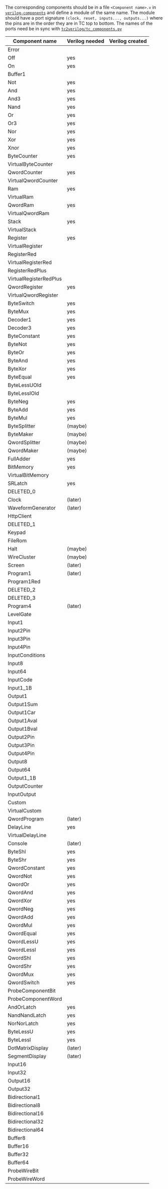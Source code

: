 
The corresponding components should be in a file ``<Component name>.v`` in [``verilog-components``](verilog-components) and define a module of the same name.
The module should have a port signature ``(clock, reset, inputs..., outputs...)`` where the pins are in the order they are in TC top to bottom.
The names of the ports need be in sync with [``tc2verilog/tc_components.py``](tc2verilog/tc_components.py)


| Component name         | Verilog needed | Verilog created |
|------------------------|----------------|-----------------|
| Error                  |                |                 |
| Off                    | yes            |                 |
| On                     | yes            |                 |
| Buffer1                |                |                 |
| Not                    | yes            |                 |
| And                    | yes            |                 |
| And3                   | yes            |                 |
| Nand                   | yes            |                 |
| Or                     | yes            |                 |
| Or3                    | yes            |                 |
| Nor                    | yes            |                 |
| Xor                    | yes            |                 |
| Xnor                   | yes            |                 |
| ByteCounter            | yes            |                 |
| VirtualByteCounter     |                |                 |
| QwordCounter           | yes            |                 |
| VirtualQwordCounter    |                |                 |
| Ram                    | yes            |                 |
| VirtualRam             |                |                 |
| QwordRam               | yes            |                 |
| VirtualQwordRam        |                |                 |
| Stack                  | yes            |                 |
| VirtualStack           |                |                 |
| Register               | yes            |                 |
| VirtualRegister        |                |                 |
| RegisterRed            |                |                 |
| VirtualRegisterRed     |                |                 |
| RegisterRedPlus        |                |                 |
| VirtualRegisterRedPlus |                |                 |
| QwordRegister          | yes            |                 |
| VirtualQwordRegister   |                |                 |
| ByteSwitch             | yes            |                 |
| ByteMux                | yes            |                 |
| Decoder1               | yes            |                 |
| Decoder3               | yes            |                 |
| ByteConstant           | yes            |                 |
| ByteNot                | yes            |                 |
| ByteOr                 | yes            |                 |
| ByteAnd                | yes            |                 |
| ByteXor                | yes            |                 |
| ByteEqual              | yes            |                 |
| ByteLessUOld           |                |                 |
| ByteLessIOld           |                |                 |
| ByteNeg                | yes            |                 |
| ByteAdd                | yes            |                 |
| ByteMul                | yes            |                 |
| ByteSplitter           | (maybe)        |                 |
| ByteMaker              | (maybe)        |                 |
| QwordSplitter          | (maybe)        |                 |
| QwordMaker             | (maybe)        |                 |
| FullAdder              | yes            |                 |
| BitMemory              | yes            |                 |
| VirtualBitMemory       |                |                 |
| SRLatch                | yes            |                 |
| DELETED_0              |                |                 |
| Clock                  | (later)        |                 |
| WaveformGenerator      | (later)        |                 |
| HttpClient             |                |                 |
| DELETED_1              |                |                 |
| Keypad                 |                |                 |
| FileRom                |                |                 |
| Halt                   | (maybe)        |                 |
| WireCluster            | (maybe)        |                 |
| Screen                 | (later)        |                 |
| Program1               | (later)        |                 |
| Program1Red            |                |                 |
| DELETED_2              |                |                 |
| DELETED_3              |                |                 |
| Program4               | (later)        |                 |
| LevelGate              |                |                 |
| Input1                 |                |                 |
| Input2Pin              |                |                 |
| Input3Pin              |                |                 |
| Input4Pin              |                |                 |
| InputConditions        |                |                 |
| Input8                 |                |                 |
| Input64                |                |                 |
| InputCode              |                |                 |
| Input1_1B              |                |                 |
| Output1                |                |                 |
| Output1Sum             |                |                 |
| Output1Car             |                |                 |
| Output1Aval            |                |                 |
| Output1Bval            |                |                 |
| Output2Pin             |                |                 |
| Output3Pin             |                |                 |
| Output4Pin             |                |                 |
| Output8                |                |                 |
| Output64               |                |                 |
| Output1_1B             |                |                 |
| OutputCounter          |                |                 |
| InputOutput            |                |                 |
| Custom                 |                |                 |
| VirtualCustom          |                |                 |
| QwordProgram           | (later)        |                 |
| DelayLine              | yes            |                 |
| VirtualDelayLine       |                |                 |
| Console                | (later)        |                 |
| ByteShl                | yes            |                 |
| ByteShr                | yes            |                 |
| QwordConstant          | yes            |                 |
| QwordNot               | yes            |                 |
| QwordOr                | yes            |                 |
| QwordAnd               | yes            |                 |
| QwordXor               | yes            |                 |
| QwordNeg               | yes            |                 |
| QwordAdd               | yes            |                 |
| QwordMul               | yes            |                 |
| QwordEqual             | yes            |                 |
| QwordLessU             | yes            |                 |
| QwordLessI             | yes            |                 |
| QwordShl               | yes            |                 |
| QwordShr               | yes            |                 |
| QwordMux               | yes            |                 |
| QwordSwitch            | yes            |                 |
| ProbeComponentBit      |                |                 |
| ProbeComponentWord     |                |                 |
| AndOrLatch             | yes            |                 |
| NandNandLatch          | yes            |                 |
| NorNorLatch            | yes            |                 |
| ByteLessU              | yes            |                 |
| ByteLessI              | yes            |                 |
| DotMatrixDisplay       | (later)        |                 |
| SegmentDisplay         | (later)        |                 |
| Input16                |                |                 |
| Input32                |                |                 |
| Output16               |                |                 |
| Output32               |                |                 |
| Bidirectional1         |                |                 |
| Bidirectional8         |                |                 |
| Bidirectional16        |                |                 |
| Bidirectional32        |                |                 |
| Bidirectional64        |                |                 |
| Buffer8                |                |                 |
| Buffer16               |                |                 |
| Buffer32               |                |                 |
| Buffer64               |                |                 |
| ProbeWireBit           |                |                 |
| ProbeWireWord          |                |                 |
